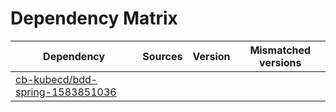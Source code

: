 # Dependency Matrix

Dependency | Sources | Version | Mismatched versions
---------- | ------- | ------- | -------------------
[cb-kubecd/bdd-spring-1583851036](https://github.com/cb-kubecd/bdd-spring-1583851036.git) |  | []() | 
